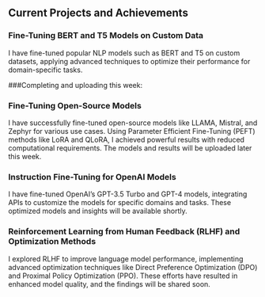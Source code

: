 ## Current Projects and Achievements

### Fine-Tuning BERT and T5 Models on Custom Data
I have fine-tuned popular NLP models such as BERT and T5 on custom datasets, applying advanced techniques to optimize their performance for domain-specific tasks.

###Completing and uploading this week: 

### Fine-Tuning Open-Source Models
I have successfully fine-tuned open-source models like LLAMA, Mistral, and Zephyr for various use cases. Using Parameter Efficient Fine-Tuning (PEFT) methods like LoRA and QLoRA, I achieved powerful results with reduced computational requirements. The models and results will be uploaded later this week.

### Instruction Fine-Tuning for OpenAI Models
I have fine-tuned OpenAI’s GPT-3.5 Turbo and GPT-4 models, integrating APIs to customize the models for specific domains and tasks. These optimized models and insights will be available shortly.

### Reinforcement Learning from Human Feedback (RLHF) and Optimization Methods
I explored RLHF to improve language model performance, implementing advanced optimization techniques like Direct Preference Optimization (DPO) and Proximal Policy Optimization (PPO). These efforts have resulted in enhanced model quality, and the findings will be shared soon.
